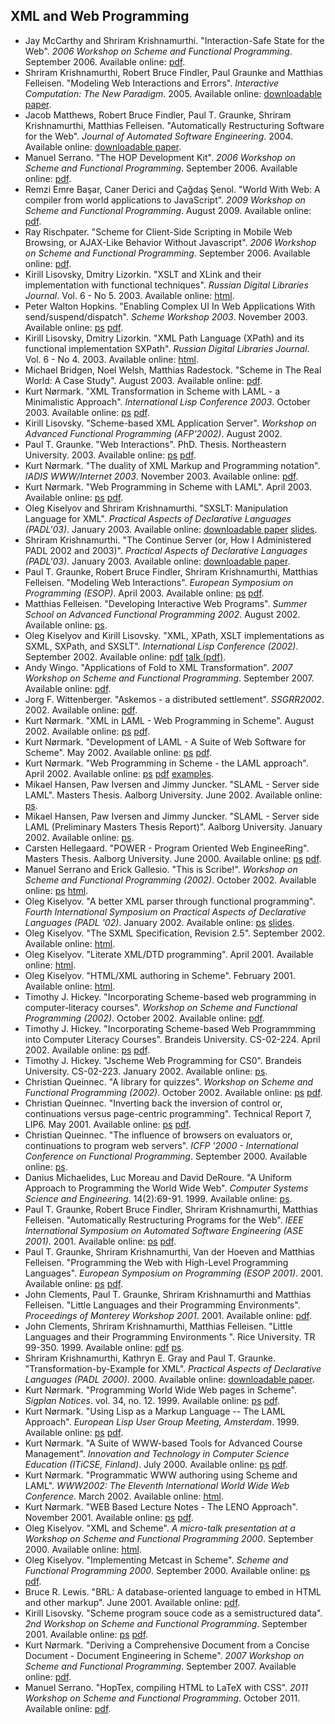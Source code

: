 ## XML and Web Programming

  * Jay McCarthy and Shriram Krishnamurthi. "Interaction-Safe State for the Web". _2006 Workshop on Scheme and Functional Programming_. September 2006. Available online: [pdf](https://raw.githubusercontent.com/scheme-live/library.readscheme.org/master/repository.readscheme.org/ftp/papers/sw2006/03-mccarthy.pdf).
  * Shriram Krishnamurthi, Robert Bruce Findler, Paul Graunke and Matthias Felleisen. "Modeling Web Interactions and Errors". _Interactive Computation: The New Paradigm_. 2005. Available online: [downloadable paper](http://www.cs.brown.edu/~sk/Publications/Papers/Published/kfgf-model-web-inter-error/).
  * Jacob Matthews, Robert Bruce Findler, Paul T. Graunke, Shriram Krishnamurthi, Matthias Felleisen. "Automatically Restructuring Software for the Web". _Journal of Automated Software Engineering_. 2004. Available online: [downloadable paper](http://www.cs.brown.edu/~sk/Publications/Papers/Published/mfgkf-web-restructuring-cps-journal/).
  * Manuel Serrano. "The HOP Development Kit". _2006 Workshop on Scheme and Functional Programming_. September 2006. Available online: [pdf](https://raw.githubusercontent.com/scheme-live/library.readscheme.org/master/repository.readscheme.org/ftp/papers/sw2006/01-serrano.pdf).
  * Remzi Emre Başar, Caner Derici and Çağdaş Şenol. "World With Web: A compiler from world applications to JavaScript". _2009 Workshop on Scheme and Functional Programming_. August 2009. Available online: [pdf](https://raw.githubusercontent.com/scheme-live/library.readscheme.org/master/repository.readscheme.org/ftp/papers/sw2009/14-basar.pdf).
  * Ray Rischpater. "Scheme for Client-Side Scripting in Mobile Web Browsing, or AJAX-Like Behavior Without Javascript". _2006 Workshop on Scheme and Functional Programming_. September 2006. Available online: [pdf](https://raw.githubusercontent.com/scheme-live/library.readscheme.org/master/repository.readscheme.org/ftp/papers/sw2006/02-rischpater.pdf).
  * Kirill Lisovsky, Dmitry Lizorkin. "XSLT and XLink and their implementation with functional techniques". _Russian Digital Libraries Journal_. Vol. 6 - No 5. 2003. Available online: [html](http://www.elbib.ru/index.phtml?page=elbib/eng/journal/2003/part5/LL).
  * Peter Walton Hopkins. "Enabling Complex UI In Web Applications With send/suspend/dispatch". _Scheme Workshop 2003_. November 2003. Available online: [ps](https://raw.githubusercontent.com/scheme-live/library.readscheme.org/master/repository.readscheme.org/ftp/papers/sw2003/WebUI.ps.gz) [pdf](https://raw.githubusercontent.com/scheme-live/library.readscheme.org/master/repository.readscheme.org/ftp/papers/sw2003/WebUI.pdf).
  * Kirill Lisovsky, Dmitry Lizorkin. "XML Path Language (XPath) and its functional implementation SXPath". _Russian Digital Libraries Journal_. Vol. 6 - No 4. 2003. Available online: [html](http://www.elbib.ru/index.phtml?page=elbib/eng/journal/2003/part4/LL).
  * Michael Bridgen, Noel Welsh, Matthias Radestock. "Scheme in The Real World: A Case Study". August 2003. Available online: [pdf](http://schematics.sourceforge.net/scheme-london/nmk-case-study.pdf).
  * Kurt Nørmark. "XML Transformation in Scheme with LAML - a Minimalistic Approach". _International Lisp Conference 2003_. October 2003. Available online: [ps](http://www.cs.auc.dk/~normark/laml/papers/xml-transformations.ps) [pdf](http://www.cs.auc.dk/~normark/laml/papers/xml-transformations.pdf).
  * Kirill Lisovsky. "Scheme-based XML Application Server". _Workshop on Advanced Functional Programming (AFP'2002)_. August 2002.
  * Paul T. Graunke. "Web Interactions". PhD. Thesis. Northeastern University. 2003. Available online: [ps](http://www.ccs.neu.edu/scheme/pubs/thesis-graunke.ps.gz) [pdf](http://www.ccs.neu.edu/scheme/pubs/thesis-graunke.pdf).
  * Kurt Nørmark. "The duality of XML Markup and Programming notation". _IADIS WWW/Internet 2003_. November 2003. Available online: [pdf](http://www.cs.auc.dk/~normark/laml/papers/duality-xml-prog.pdf).
  * Kurt Nørmark. "Web Programming in Scheme with LAML". April 2003. Available online: [ps](http://www.cs.auc.dk/~normark/laml/papers/web-programming-laml.ps) [pdf](http://www.cs.auc.dk/~normark/laml/papers/web-programming-laml.pdf).
  * Oleg Kiselyov and Shriram Krishnamurthi. "SXSLT: Manipulation Language for XML". _Practical Aspects of Declarative Languages (PADL'03)_. January 2003. Available online: [downloadable paper](http://www.cs.brown.edu/~sk/Publications/Papers/Published/kk-sxslt/) [slides](http://okmij.org/ftp/papers/SXSLT-talk.pdf).
  * Shriram Krishnamurthi. "The Continue Server (or, How I Administered PADL 2002 and 2003)". _Practical Aspects of Declarative Languages (PADL'03)_. January 2003. Available online: [downloadable paper](http://www.cs.brown.edu/~sk/Publications/Papers/Published/sk-continue/).
  * Paul T. Graunke, Robert Bruce Findler, Shriram Krishnamurthi, Matthias Felleisen. "Modeling Web Interactions". _European Symposium on Programming (ESOP)_. April 2003. Available online: [ps](http://www.ccs.neu.edu/scheme/pubs/esop2003-gfkf.ps.gz) [pdf](http://www.ccs.neu.edu/scheme/pubs/esop2003-gfkf.pdf).
  * Matthias Felleisen. "Developing Interactive Web Programs". _Summer School on Advanced Functional Programming 2002_. August 2002. Available online: [ps](http://www.ccs.neu.edu/scheme/pubs/afp2002-f.ps.gz).
  * Oleg Kiselyov and Kirill Lisovsky. "XML, XPath, XSLT implementations as SXML, SXPath, and SXSLT". _International Lisp Conference (2002)_. September 2002. Available online: [pdf](http://okmij.org/ftp/papers/SXs.pdf) [talk (pdf)](http://pobox.com/~oleg/ftp/papers/SXs-talk.pdf).
  * Andy Wingo. "Applications of Fold to XML Transformation". _2007 Workshop on Scheme and Functional Programming_. September 2007. Available online: [pdf](https://raw.githubusercontent.com/scheme-live/library.readscheme.org/master/repository.readscheme.org/ftp/papers/sw2007/07-wingo.pdf).
  * Jorg F. Wittenberger. "Askemos - a distributed settlement". _SSGRR2002_. 2002. Available online: [pdf](http://www.askemos.org:9080/RomePaper.pdf).
  * Kurt Nørmark. "XML in LAML - Web Programming in Scheme". August 2002. Available online: [ps](http://www.cs.auc.dk/~normark/laml/papers/xmlinlaml-paper.ps) [pdf](http://www.cs.auc.dk/~normark/laml/papers/xmlinlaml-paper.pdf).
  * Kurt Nørmark. "Development of LAML - A Suite of Web Software for Scheme". May 2002. Available online: [ps](http://www.cs.auc.dk/~normark/laml/papers/scheme2002-paper.ps) [pdf](http://www.cs.auc.dk/~normark/laml/papers/scheme2002-paper.pdf).
  * Kurt Nørmark. "Web Programming in Scheme - the LAML approach". April 2002. Available online: [ps](http://www.cs.auc.dk/~normark/laml/papers/long-laml-approach.ps) [pdf](http://www.cs.auc.dk/~normark/laml/papers/long-laml-approach.pdf) [examples](http://www.cs.auc.dk/~normark/scheme/examples/jfp/index.html).
  * Mikael Hansen, Paw Iversen and Jimmy Juncker. "SLAML - Server side LAML". Masters Thesis. Aalborg University. June 2002. Available online: [ps](http://www.cs.auc.dk/library/files/rapbibfiles1/1024042183.ps).
  * Mikael Hansen, Paw Iversen and Jimmy Juncker. "SLAML - Server side LAML (Preliminary Masters Thesis Report)". Aalborg University. January 2002. Available online: [ps](http://www.cs.auc.dk/library/files/rapbibfiles1/1010132379.ps).
  * Carsten Hellegaard. "POWER - Program Oriented Web EngineeRing". Masters Thesis. Aalborg University. June 2000. Available online: [ps](http://www.cs.auc.dk/~normark/laml/reports/samlet-konge.ps) [pdf](http://www.cs.auc.dk/~normark/laml/reports/samlet-konge.pdf).
  * Manuel Serrano and Erick Gallesio. "This is Scribe!". _Workshop on Scheme and Functional Programming (2002)_. October 2002. Available online: [ps](http://www-sop.inria.fr/mimosa/fp/Scribe/doc/scribe.ps) [html](http://www-sop.inria.fr/mimosa/Manuel.Serrano/scribe/doc/scribe.html).
  * Oleg Kiselyov. "A better XML parser through functional programming". _Fourth International Symposium on Practical Aspects of Declarative Languages (PADL '02)_. January 2002. Available online: [ps](http://pobox.com/~oleg/ftp/papers/XML-parsing.ps.gz) [slides](http://pobox.com/~oleg/ftp/papers/XML-parsing-talk.ps.gz).
  * Oleg Kiselyov. "The SXML Specification, Revision 2.5". September 2002. Available online: [html](http://pobox.com/~oleg/ftp/Scheme/SXML.html).
  * Oleg Kiselyov. "Literate XML/DTD programming". April 2001. Available online: [html](http://pobox.com/~oleg/ftp/Scheme/xml.html#literate-DTD).
  * Oleg Kiselyov. "HTML/XML authoring in Scheme". February 2001. Available online: [html](http://pobox.com/~oleg/ftp/Scheme/xml.html#XML-authoring).
  * Timothy J. Hickey. "Incorporating Scheme-based web programming in computer-literacy courses". _Workshop on Scheme and Functional Programming (2002)_. October 2002. Available online: [pdf](https://raw.githubusercontent.com/scheme-live/library.readscheme.org/master/repository.readscheme.org/ftp/papers/sw2002/hickey.pdf).
  * Timothy J. Hickey. "Incorporating Scheme-based Web Programmming into Computer Literacy Courses". Brandeis University. CS-02-224. April 2002. Available online: [ps](http://www.cs.brandeis.edu/~tim/Papers/icfp2002.ps.gz) [pdf](http://www.cs.brandeis.edu/~tim/Papers/icfp2002.pdf).
  * Timothy J. Hickey. "Jscheme Web Programming for CS0". Brandeis University. CS-02-223. January 2002. Available online: [ps](http://www.cs.brandeis.edu/~tim/Papers/sigcse-jscheme.ps).
  * Christian Queinnec. "A library for quizzes". _Workshop on Scheme and Functional Programming (2002)_. October 2002. Available online: [ps](https://raw.githubusercontent.com/scheme-live/library.readscheme.org/master/repository.readscheme.org/ftp/papers/sw2002/queinnec-quizzes.ps.gz) [pdf](https://raw.githubusercontent.com/scheme-live/library.readscheme.org/master/repository.readscheme.org/ftp/papers/sw2002/queinnec-quizzes.pdf).
  * Christian Queinnec. "Inverting back the inversion of control or, continuations versus page-centric programming". Technical Report 7, LIP6. May 2001. Available online: [ps](http://pagesperso-systeme.lip6.fr/Christian.Queinnec/Papers/www.ps.gz) [pdf](http://pagesperso-systeme.lip6.fr/Christian.Queinnec/PDF/www.pdf).
  * Christian Queinnec. "The influence of browsers on evaluators or, continuations to program web servers". _ICFP '2000 - International Conference on Functional Programming_. September 2000. Available online: [ps](http://pagesperso-systeme.lip6.fr/Christian.Queinnec/Papers/webcont.ps.gz).
  * Danius Michaelides, Luc Moreau and David DeRoure. "A Uniform Approach to Programming the World Wide Web". _Computer Systems Science and Engineering_. 14(2):69-91. 1999. Available online: [ps](http://www.ecs.soton.ac.uk/~lavm/papers/pWWW.ps.gz).
  * Paul T. Graunke, Robert Bruce Findler, Shriram Krishnamurthi, Matthias Felleisen. "Automatically Restructuring Programs for the Web". _IEEE International Symposium on Automated Software Engineering (ASE 2001)_. 2001. Available online: [ps](http://www.ccs.neu.edu/scheme/pubs/ase2001-gfkf.ps.gz) [pdf](http://www.ccs.neu.edu/scheme/pubs/ase2001-gfkf.pdf).
  * Paul T. Graunke, Shriram Krishnamurthi, Van der Hoeven and Matthias Felleisen. "Programming the Web with High-Level Programming Languages". _European Symposium on Programming (ESOP 2001)_. 2001. Available online: [ps](http://www.ccs.neu.edu/scheme/pubs/esop2001-gkvf.ps.gz) [pdf](http://www.ccs.neu.edu/scheme/pubs/esop2001-gkvf.pdf.gz).
  * John Clements, Paul T. Graunke, Shriram Krishnamurthi and Matthias Felleisen. "Little Languages and their Programming Environments". _Proceedings of Monterey Workshop 2001_. 2001. Available online: [pdf](http://www.ccs.neu.edu/scheme/pubs/mw01-cgkf.pdf).
  * John Clements, Shriram Krishnamurthi, Matthias Felleisen. "Little Languages and their Programming Environments ". Rice University. TR 99-350. 1999. Available online: [pdf](http://www.ccs.neu.edu/scheme/pubs/tr99-350.pdf.gz) [ps](http://www.ccs.neu.edu/scheme/pubs/tr99-350.ps.gz).
  * Shriram Krishnamurthi, Kathryn E. Gray and Paul T. Graunke. "Transformation-by-Example for XML". _Practical Aspects of Declarative Languages (PADL 2000)_. 2000. Available online: [downloadable paper](http://www.cs.brown.edu/~sk/Publications/Papers/Published/kgg-xt3d/).
  * Kurt Nørmark. "Programming World Wide Web pages in Scheme". _Sigplan Notices_. vol. 34, no. 12. 1999. Available online: [ps](http://www.cs.auc.dk/~normark/laml/papers/sigplan-paper.ps) [pdf](http://www.cs.auc.dk/~normark/laml/papers/sigplan-paper.pdf).
  * Kurt Nørmark. "Using Lisp as a Markup Language -- The LAML Approach". _European Lisp User Group Meeting, Amsterdam_. 1999. Available online: [ps](http://www.cs.auc.dk/~normark/laml/papers/lugm-laml.ps) [pdf](http://www.cs.auc.dk/~normark/laml/papers/lugm-laml.pdf).
  * Kurt Nørmark. "A Suite of WWW-based Tools for Advanced Course Management". _Innovation and Technology in Computer Science Education (ITiCSE, Finland)_. July 2000. Available online: [ps](http://www.cs.auc.dk/~normark/laml/papers/educational-applications/www-education-paper.zip) [pdf](http://www.cs.auc.dk/~normark/laml/papers/educational-applications/www-education-paper.pdf).
  * Kurt Nørmark. "Programmatic WWW authoring using Scheme and LAML". _WWW2002: The Eleventh International World Wide Web Conference_. March 2002. Available online: [html](http://www.cs.auc.dk/~normark/laml/papers/www2002/p296-normark.html).
  * Kurt Nørmark. "WEB Based Lecture Notes - The LENO Approach". November 2001. Available online: [ps](http://www.cs.auc.dk/~normark/laml/papers/leno/submission/paper.zip) [pdf](http://www.cs.auc.dk/~normark/laml/papers/leno/submission/paper.pdf).
  * Oleg Kiselyov. "XML and Scheme". _A micro-talk presentation at a Workshop on Scheme and Functional Programming 2000_. September 2000. Available online: [html](http://pobox.com/~oleg/ftp/Scheme/SXML-short-paper.html).
  * Oleg Kiselyov. "Implementing Metcast in Scheme". _Scheme and Functional Programming 2000_. September 2000. Available online: [ps](https://raw.githubusercontent.com/scheme-live/library.readscheme.org/master/repository.readscheme.org/ftp/papers/sw2000/oleg.ps.gz) [pdf](https://raw.githubusercontent.com/scheme-live/library.readscheme.org/master/repository.readscheme.org/ftp/papers/sw2000/oleg.pdf).
  * Bruce R. Lewis. "BRL: A database-oriented language to embed in HTML and other markup". June 2001. Available online: [pdf](http://brl.sourceforge.net/brl.pdf).
  * Kirill Lisovsky. "Scheme program souce code as a semistructured data". _2nd Workshop on Scheme and Functional Programming_. September 2001. Available online: [ps](https://raw.githubusercontent.com/scheme-live/library.readscheme.org/master/repository.readscheme.org/ftp/papers/sw2001/lisovsky.ps.gz) [pdf](https://raw.githubusercontent.com/scheme-live/library.readscheme.org/master/repository.readscheme.org/ftp/papers/sw2001/lisovsky.pdf).
  * Kurt Nørmark. "Deriving a Comprehensive Document from a Concise Document - Document Engineering in Scheme". _2007 Workshop on Scheme and Functional Programming_. September 2007. Available online: [pdf](https://raw.githubusercontent.com/scheme-live/library.readscheme.org/master/repository.readscheme.org/ftp/papers/sw2007/11-normark.pdf).
  * Manuel Serrano. "HopTex, compiling HTML to LaTeX with CSS". _2011 Workshop on Scheme and Functional Programming_. October 2011. Available online: [pdf](https://raw.githubusercontent.com/scheme-live/library.readscheme.org/master/repository.readscheme.org/ftp/papers/sw2011/04-serrano.pdf).
